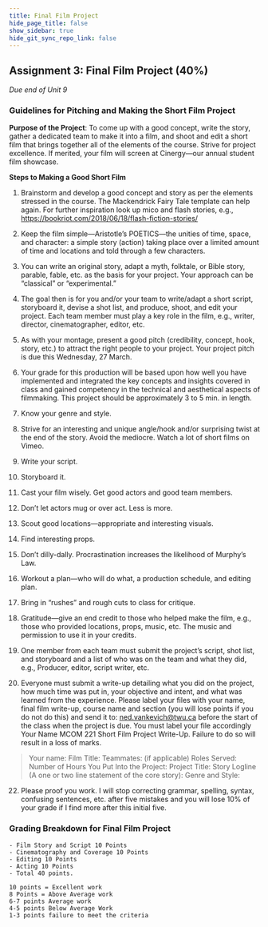 ```yaml
---
title: Final Film Project
hide_page_title: false
show_sidebar: true
hide_git_sync_repo_link: false
---
```


## Assignment 3: Final Film Project (40%)
*Due end of Unit 9*

### Guidelines for Pitching and Making the Short Film Project

**Purpose of the Project**: To come up with a good concept, write the story,
gather a dedicated team to make it into a film, and shoot and edit a short film
that brings together all of the elements of the course. Strive for project
excellence. If merited, your film will screen at Cinergy—our annual student film
showcase.

**Steps to Making a Good Short Film**

1.  Brainstorm and develop a good concept and story as per the elements stressed
    in the course. The Mackendrick Fairy Tale template can help again. For
    further inspiration look up mico and flash stories, e.g.,
    <https://bookriot.com/2018/06/18/flash-fiction-stories/>

2.  Keep the film simple—Aristotle’s POETICS—the unities of time, space, and
    character: a simple story (action) taking place over a limited amount of
    time and locations and told through a few characters.

3.  You can write an original story, adapt a myth, folktale, or Bible story,
    parable, fable, etc. as the basis for your project. Your approach can be
    “classical” or “experimental.”

4.  The goal then is for you and/or your team to write/adapt a short script,
    storyboard it, devise a shot list, and produce, shoot, and edit your
    project. Each team member must play a key role in the film, e.g., writer,
    director, cinematographer, editor, etc.

5.  As with your montage, present a good pitch (credibility, concept, hook,
    story, etc.) to attract the right people to your project. Your project pitch
    is due this Wednesday, 27 March.

6.  Your grade for this production will be based upon how well you have
    implemented and integrated the key concepts and insights covered in class
    and gained competency in the technical and aesthetical aspects of
    filmmaking. This project should be approximately 3 to 5 min. in length.

7.  Know your genre and style.

8.  Strive for an interesting and unique angle/hook and/or surprising twist at
    the end of the story. Avoid the mediocre. Watch a lot of short films on
    Vimeo.

9.  Write your script.

10. Storyboard it.

11. Cast your film wisely. Get good actors and good team members.

12. Don’t let actors mug or over act. Less is more.

13. Scout good locations—appropriate and interesting visuals.

14. Find interesting props.

15. Don’t dilly-dally. Procrastination increases the likelihood of Murphy’s Law.

16. Workout a plan—who will do what, a production schedule, and editing plan.

17. Bring in “rushes” and rough cuts to class for critique.

18. Gratitude—give an end credit to those who helped make the film, e.g., those
    who provided locations, props, music, etc. The music and permission to use
    it in your credits.

19. One member from each team must submit the project’s script, shot list, and
    storyboard and a list of who was on the team and what they did, e.g.,
    Producer, editor, script writer, etc.

20. Everyone must submit a write-up detailing what you did on the project, how
    much time was put in, your objective and intent, and what was learned from
    the experience. Please label your files with your name, final film write-up,
    course name and section (you will lose points if you do not do this) and
    send it to: <ned.vankevich@twu.ca> before the start of the class when the
    project is due. You must label your file accordingly Your Name MCOM 221
    Short Film Project Write-Up. Failure to do so will result in a loss of
    marks.

>   Your name:
>   Film Title:
>   Teammates: (if applicable)
>   Roles Served:
>   Number of Hours You Put Into the Project:
>   Project Title:
>   Story Logline (A one or two line statement of the core story):
>   Genre and Style:

22. Please proof you work. I will stop correcting grammar, spelling, syntax,
    confusing sentences, etc. after five mistakes and you will lose 10% of your
    grade if I find more after this initial five.



### Grading Breakdown for Final Film Project

    - Film Story and Script 10 Points
    - Cinematography and Coverage 10 Points
    - Editing 10 Points
    - Acting 10 Points
    - Total 40 points.

    10 points = Excellent work
    8 Points = Above Average work
    6-7 points Average work
    4-5 points Below Average Work
    1-3 points failure to meet the criteria
